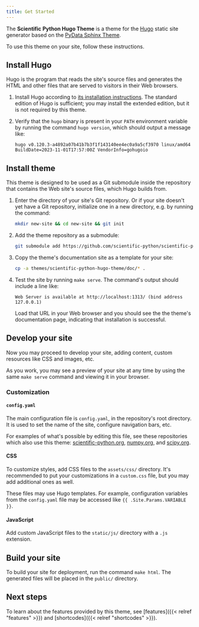 ```yaml
---
title: Get Started
---
```


The **Scientific Python Hugo Theme** is a theme for the
[Hugo](https://gohugo.io) static site generator based on the
[PyData Sphinx Theme](https://pydata-sphinx-theme.readthedocs.io/en/latest/).

To use this theme on your site, follow these instructions.

## Install Hugo

Hugo is the program that reads the site's source files and generates the HTML and other files that are served to visitors in their Web browsers.

1. Install Hugo according to [its installation instructions](https://gohugo.io/installation/).  The standard edition of Hugo is sufficient; you may install the extended edition, but it is not required by this theme.

2. Verify that the `hugo` binary is present in your `PATH` environment variable by running the command `hugo version`, which should output a message like:

   ```
   hugo v0.120.3-a4892a07b41b7b3f1f143140ee4ec0a9a5cf3970 linux/amd64 BuildDate=2023-11-01T17:57:00Z VendorInfo=gohugoio
   ```

## Install theme

This theme is designed to be used as a Git submodule inside the repository that contains the Web site's source files, which Hugo builds from.

1. Enter the directory of your site's Git repository.  Or if your site doesn't yet have a Git repository, initialize one in a new directory, e.g. by running the command:

   ```sh
   mkdir new-site && cd new-site && git init
   ```

2. Add the theme repository as a submodule:

   ```sh
   git submodule add https://github.com/scientific-python/scientific-python-hugo-theme themes/scientific-python-hugo-theme
   ```

3. Copy the theme's documentation site as a template for your site:

   ```sh
   cp -a themes/scientific-python-hugo-theme/doc/* .
   ```

4. Test the site by running `make serve`.  The command's output should include a line like:

   ```
   Web Server is available at http://localhost:1313/ (bind address 127.0.0.1)
   ```

   Load that URL in your Web browser and you should see the the theme's documentation page, indicating that installation is successful.

## Develop your site

Now you may proceed to develop your site, adding content, custom resources like CSS and images, etc.

As you work, you may see a preview of your site at any time by using the same `make serve` command and viewing it in your browser.

### Customization

#### `config.yaml`

The main configuration file is `config.yaml`, in the repository's root directory.  It is used to set the name of the site, configure navigation bars, etc.

For examples of what's possible by editing this file, see these repositories which also use this theme: [scientific-python.org](https://github.com/scientific-python/scientific-python.org/blob/main/config.yaml), [numpy.org](https://github.com/numpy/numpy.org/blob/main/config.yaml.in), and [scipy.org](https://github.com/scientific-python/scientific-python.org/blob/main/config.yaml).

#### CSS

To customize styles, add CSS files to the `assets/css/` directory.  It's recommended to put your customizations in a `custom.css` file, but you may add additional ones as well.

These files may use Hugo templates.  For example, configuration variables from the `config.yaml` file may be accessed like `{{ .Site.Params.VARIABLE }}`.

#### JavaScript

Add custom JavaScript files to the `static/js/` directory with a `.js` extension.

## Build your site

To build your site for deployment, run the command `make html`.  The generated files will be placed in the `public/` directory.

## Next steps

To learn about the features provided by this theme, see [features]({{< relref "features" >}}) and [shortcodes]({{< relref "shortcodes" >}}).
